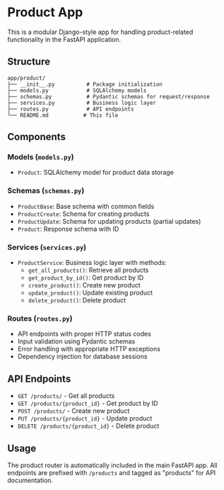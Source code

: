 # Product App

This is a modular Django-style app for handling product-related functionality in the FastAPI application.

## Structure

```
app/product/
├── __init__.py          # Package initialization
├── models.py            # SQLAlchemy models
├── schemas.py           # Pydantic schemas for request/response
├── services.py          # Business logic layer
├── routes.py            # API endpoints
└── README.md           # This file
```

## Components

### Models (`models.py`)
- `Product`: SQLAlchemy model for product data storage

### Schemas (`schemas.py`)
- `ProductBase`: Base schema with common fields
- `ProductCreate`: Schema for creating products
- `ProductUpdate`: Schema for updating products (partial updates)
- `Product`: Response schema with ID

### Services (`services.py`)
- `ProductService`: Business logic layer with methods:
  - `get_all_products()`: Retrieve all products
  - `get_product_by_id()`: Get product by ID
  - `create_product()`: Create new product
  - `update_product()`: Update existing product
  - `delete_product()`: Delete product

### Routes (`routes.py`)
- API endpoints with proper HTTP status codes
- Input validation using Pydantic schemas
- Error handling with appropriate HTTP exceptions
- Dependency injection for database sessions

## API Endpoints

- `GET /products/` - Get all products
- `GET /products/{product_id}` - Get product by ID
- `POST /products/` - Create new product
- `PUT /products/{product_id}` - Update product
- `DELETE /products/{product_id}` - Delete product

## Usage

The product router is automatically included in the main FastAPI app. All endpoints are prefixed with `/products` and tagged as "products" for API documentation.